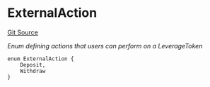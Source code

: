 # ExternalAction
[Git Source](https://github.com/seamless-protocol/ilm-v2/blob/002c85336929e7b2f8b2193e3cb727fe9cf4b9e6/src/types/DataTypes.sol)

*Enum defining actions that users can perform on a LeverageToken*


```solidity
enum ExternalAction {
    Deposit,
    Withdraw
}
```

